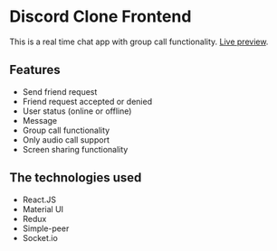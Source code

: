 # Discord Clone Frontend

This is a real time chat app with group call functionality. [Live preview](https://github.com/facebook/create-react-app).

## Features

- Send friend request
- Friend request accepted or denied
- User status (online or offline)
- Message
- Group call functionality
- Only audio call support
- Screen sharing functionality

## The technologies used

- React.JS
- Material UI
- Redux
- Simple-peer
- Socket.io
